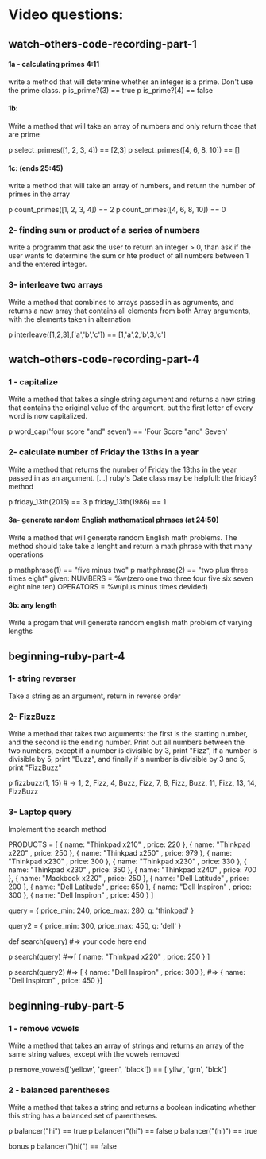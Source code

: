 # Video questions:

## watch-others-code-recording-part-1
#### 1a - calculating primes 4:11
write a method that will determine whether an integer is a prime.
Don't use the prime class.
p is_prime?(3) == true
p is_prime?(4) == false

#### 1b:
Write a method that will take an array of numbers and only return those that
are prime

p select_primes([1, 2, 3, 4]) == [2,3]
p select_primes([4, 6, 8, 10]) == []

#### 1c: (ends 25:45)
write a method that will take an array of numbers, and return the number of
primes in the array

p count_primes([1, 2, 3, 4]) == 2
p count_primes([4, 6, 8, 10]) == 0

### 2- finding sum or product of a series of numbers
write a programm that ask the user to return an integer > 0, than ask if the
user wants to determine the sum or hte product of all numbers between 1 and the
entered integer.

### 3- interleave two arrays
Write a method that combines to arrays passed in as agruments, and returns
a new array that contains all elements from both Array arguments, with the
elements taken in alternation

p interleave([1,2,3],['a','b','c']) == [1,'a',2,'b',3,'c']


## watch-others-code-recording-part-4
### 1 - capitalize
Write a method that takes a single string argument and returns a new string
that contains the original value of the argument, but the first letter of
every word is now capitalized.

p word_cap('four score "and" seven') == 'Four Score "and" Seven'

### 2- calculate number of Friday the 13ths in a year
Write a method that returns the number of Friday the 13ths in the year
passed in as an argument. [...]
ruby's Date class may be helpfull: the friday? method

p friday_13th(2015) == 3
p friday_13th(1986) == 1

#### 3a- generate random English mathematical phrases (at 24:50)
Write a method that will generate random English math problems. The method
should take take a lenght and return a math phrase with that many operations

p mathphrase(1) == "five minus two"
p mathphrase(2) == "two plus three times eight"
given:
NUMBERS = %w(zero one two three four five six seven eight nine ten)
OPERATORS = %w(plus minus times devided)

#### 3b: any length
Write a progam that will generate random english math problem of varying
lengths


## beginning-ruby-part-4
### 1- string reverser
Take a string as an argument, return in reverse order
### 2- FizzBuzz
Write a method that takes two arguments: the first is the starting
number, and the second is the ending number. Print out all numbers
between the two numbers, except if a number is divisible by 3, print
"Fizz", if a number is divisible by 5, print "Buzz", and finally if
a number is divisible by 3 and 5, print "FizzBuzz"

p fizzbuzz(1, 15) # -> 1, 2, Fizz, 4, Buzz, Fizz, 7, 8, Fizz, Buzz, 11, Fizz, 13, 14, FizzBuzz

### 3- Laptop query
Implement the search method

PRODUCTS = [
  { name: "Thinkpad x210" , price: 220 },
  { name: "Thinkpad x220" , price: 250 },
  { name: "Thinkpad x250" , price: 979 },
  { name: "Thinkpad x230" , price: 300 },
  { name: "Thinkpad x230" , price: 330 },
  { name: "Thinkpad x230" , price: 350 },
  { name: "Thinkpad x240" , price: 700 },
  { name: "Mackbook x220" , price: 250 },
  { name: "Dell Latitude" , price: 200 },
  { name: "Dell Latitude" , price: 650 },
  { name: "Dell Inspiron" , price: 300 },
  { name: "Dell Inspiron" , price: 450 }
]

query = {
  price_min: 240,
  price_max: 280,
  q: 'thinkpad'
}

query2 = {
  price_min: 300,
  price_max: 450,
  q: 'dell'
}

def search(query)
  #=> your code here
end

p search(query)
#=>[ { name: "Thinkpad x220" , price: 250 } ]

p search(query2)
#=> [ { name: "Dell Inspiron" , price: 300 },
#=>  { name: "Dell Inspiron" , price: 450 }]


## beginning-ruby-part-5
### 1 - remove vowels
Write a method that takes an array of strings and returns an array of
the same string values, except with the vowels removed

p remove_vowels(['yellow', 'green', 'black']) == ['yllw', 'grn', 'blck']

### 2 - balanced parentheses
Write a method that takes a string and returns a boolean indicating whether
this string has a balanced set of parentheses.

p balancer("hi") == true
p balancer("(hi") == false
p balancer("(hi)") == true

bonus
p balancer(")hi(") == false
